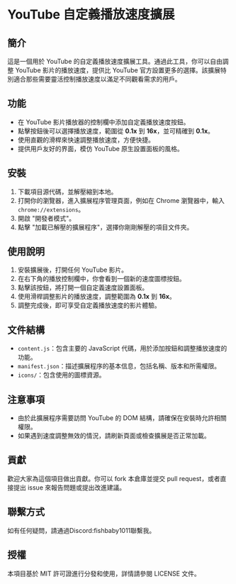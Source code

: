 # YouTube 自定義播放速度擴展

## 簡介

這是一個用於 YouTube 的自定義播放速度擴展工具。通過此工具，你可以自由調整 YouTube 影片的播放速度，提供比 YouTube 官方設置更多的選擇。該擴展特別適合那些需要靈活控制播放速度以滿足不同觀看需求的用戶。

## 功能
- 在 YouTube 影片播放器的控制欄中添加自定義播放速度按鈕。
- 點擊按鈕後可以選擇播放速度，範圍從 **0.1x** 到 **16x**，並可精確到 **0.1x**。
- 使用直觀的滑桿來快速調整播放速度，方便快捷。
- 提供用戶友好的界面，模仿 YouTube 原生設置面板的風格。

## 安裝

1. 下載項目源代碼，並解壓縮到本地。
2. 打開你的瀏覽器，進入擴展程序管理頁面，例如在 Chrome 瀏覽器中，輸入 `chrome://extensions`。
3. 開啟 "開發者模式"。
4. 點擊 "加載已解壓的擴展程序"，選擇你剛剛解壓的項目文件夾。

## 使用說明

1. 安裝擴展後，打開任何 YouTube 影片。
2. 在右下角的播放控制欄中，你會看到一個新的速度圖標按鈕。
3. 點擊該按鈕，將打開一個自定義速度設置面板。
4. 使用滑桿調整影片的播放速度，調整範圍為 **0.1x** 到 **16x**。
5. 調整完成後，即可享受自定義播放速度的影片體驗。

## 文件結構
- `content.js`：包含主要的 JavaScript 代碼，用於添加按鈕和調整播放速度的功能。
- `manifest.json`：描述擴展程序的基本信息，包括名稱、版本和所需權限。
- `icons/`：包含使用的圖標資源。

## 注意事項
- 由於此擴展程序需要訪問 YouTube 的 DOM 結構，請確保在安裝時允許相關權限。
- 如果遇到速度調整無效的情況，請刷新頁面或檢查擴展是否正常加載。

## 貢獻
歡迎大家為這個項目做出貢獻。你可以 fork 本倉庫並提交 pull request，或者直接提出 issue 來報告問題或提出改進建議。

## 聯繫方式
如有任何疑問，請通過Discord:fishbaby1011聯繫我。

## 授權
本項目基於 MIT 許可證進行分發和使用，詳情請參閱 LICENSE 文件。
